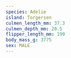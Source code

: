 ```yaml
---
species: Adelie
island: Torgersen
culmen_length_mm: 37.3
culmen_depth_mm: 20.5
flipper_length_mm: 199
body_mass_g: 3775
sex: MALE
---
```

